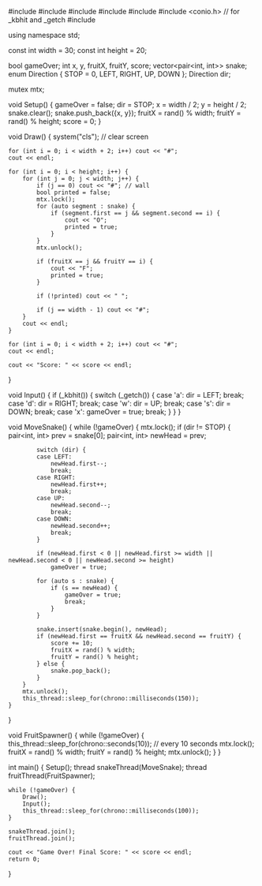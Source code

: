 #include <iostream>
#include <thread>
#include <mutex>
#include <vector>
#include <cstdlib>
#include <conio.h> // for _kbhit and _getch
#include <chrono>

using namespace std;

const int width = 30;
const int height = 20;

bool gameOver;
int x, y, fruitX, fruitY, score;
vector<pair<int, int>> snake;
enum Direction { STOP = 0, LEFT, RIGHT, UP, DOWN };
Direction dir;

mutex mtx;

void Setup() {
    gameOver = false;
    dir = STOP;
    x = width / 2;
    y = height / 2;
    snake.clear();
    snake.push_back({x, y});
    fruitX = rand() % width;
    fruitY = rand() % height;
    score = 0;
}

void Draw() {
    system("cls"); // clear screen

    for (int i = 0; i < width + 2; i++) cout << "#";
    cout << endl;

    for (int i = 0; i < height; i++) {
        for (int j = 0; j < width; j++) {
            if (j == 0) cout << "#"; // wall
            bool printed = false;
            mtx.lock();
            for (auto segment : snake) {
                if (segment.first == j && segment.second == i) {
                    cout << "O";
                    printed = true;
                }
            }
            mtx.unlock();

            if (fruitX == j && fruitY == i) {
                cout << "F";
                printed = true;
            }

            if (!printed) cout << " ";

            if (j == width - 1) cout << "#";
        }
        cout << endl;
    }

    for (int i = 0; i < width + 2; i++) cout << "#";
    cout << endl;

    cout << "Score: " << score << endl;
}

void Input() {
    if (_kbhit()) {
        switch (_getch()) {
        case 'a':
            dir = LEFT;
            break;
        case 'd':
            dir = RIGHT;
            break;
        case 'w':
            dir = UP;
            break;
        case 's':
            dir = DOWN;
            break;
        case 'x':
            gameOver = true;
            break;
        }
    }
}

void MoveSnake() {
    while (!gameOver) {
        mtx.lock();
        if (dir != STOP) {
            pair<int, int> prev = snake[0];
            pair<int, int> newHead = prev;

            switch (dir) {
            case LEFT:
                newHead.first--;
                break;
            case RIGHT:
                newHead.first++;
                break;
            case UP:
                newHead.second--;
                break;
            case DOWN:
                newHead.second++;
                break;
            }

            if (newHead.first < 0 || newHead.first >= width || newHead.second < 0 || newHead.second >= height)
                gameOver = true;

            for (auto s : snake) {
                if (s == newHead) {
                    gameOver = true;
                    break;
                }
            }

            snake.insert(snake.begin(), newHead);
            if (newHead.first == fruitX && newHead.second == fruitY) {
                score += 10;
                fruitX = rand() % width;
                fruitY = rand() % height;
            } else {
                snake.pop_back();
            }
        }
        mtx.unlock();
        this_thread::sleep_for(chrono::milliseconds(150));
    }
}

void FruitSpawner() {
    while (!gameOver) {
        this_thread::sleep_for(chrono::seconds(10)); // every 10 seconds
        mtx.lock();
        fruitX = rand() % width;
        fruitY = rand() % height;
        mtx.unlock();
    }
}

int main() {
    Setup();
    thread snakeThread(MoveSnake);
    thread fruitThread(FruitSpawner);

    while (!gameOver) {
        Draw();
        Input();
        this_thread::sleep_for(chrono::milliseconds(100));
    }

    snakeThread.join();
    fruitThread.join();

    cout << "Game Over! Final Score: " << score << endl;
    return 0;
}
